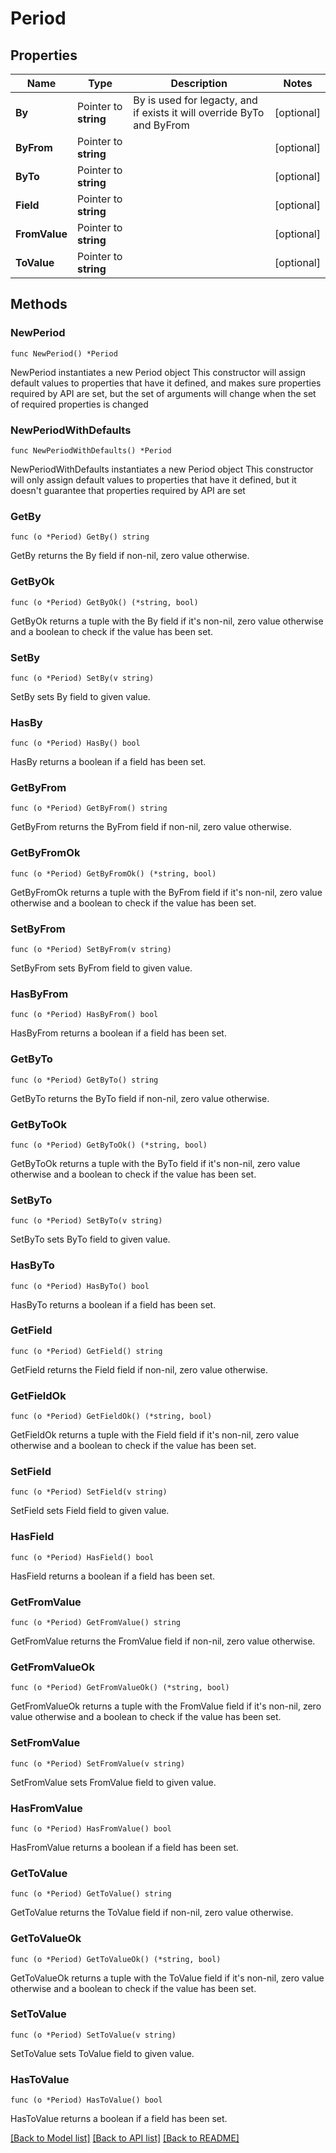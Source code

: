# Period

## Properties

Name | Type | Description | Notes
------------ | ------------- | ------------- | -------------
**By** | Pointer to **string** | By is used for legacty, and if exists it will override ByTo and ByFrom | [optional] 
**ByFrom** | Pointer to **string** |  | [optional] 
**ByTo** | Pointer to **string** |  | [optional] 
**Field** | Pointer to **string** |  | [optional] 
**FromValue** | Pointer to **string** |  | [optional] 
**ToValue** | Pointer to **string** |  | [optional] 

## Methods

### NewPeriod

`func NewPeriod() *Period`

NewPeriod instantiates a new Period object
This constructor will assign default values to properties that have it defined,
and makes sure properties required by API are set, but the set of arguments
will change when the set of required properties is changed

### NewPeriodWithDefaults

`func NewPeriodWithDefaults() *Period`

NewPeriodWithDefaults instantiates a new Period object
This constructor will only assign default values to properties that have it defined,
but it doesn't guarantee that properties required by API are set

### GetBy

`func (o *Period) GetBy() string`

GetBy returns the By field if non-nil, zero value otherwise.

### GetByOk

`func (o *Period) GetByOk() (*string, bool)`

GetByOk returns a tuple with the By field if it's non-nil, zero value otherwise
and a boolean to check if the value has been set.

### SetBy

`func (o *Period) SetBy(v string)`

SetBy sets By field to given value.

### HasBy

`func (o *Period) HasBy() bool`

HasBy returns a boolean if a field has been set.

### GetByFrom

`func (o *Period) GetByFrom() string`

GetByFrom returns the ByFrom field if non-nil, zero value otherwise.

### GetByFromOk

`func (o *Period) GetByFromOk() (*string, bool)`

GetByFromOk returns a tuple with the ByFrom field if it's non-nil, zero value otherwise
and a boolean to check if the value has been set.

### SetByFrom

`func (o *Period) SetByFrom(v string)`

SetByFrom sets ByFrom field to given value.

### HasByFrom

`func (o *Period) HasByFrom() bool`

HasByFrom returns a boolean if a field has been set.

### GetByTo

`func (o *Period) GetByTo() string`

GetByTo returns the ByTo field if non-nil, zero value otherwise.

### GetByToOk

`func (o *Period) GetByToOk() (*string, bool)`

GetByToOk returns a tuple with the ByTo field if it's non-nil, zero value otherwise
and a boolean to check if the value has been set.

### SetByTo

`func (o *Period) SetByTo(v string)`

SetByTo sets ByTo field to given value.

### HasByTo

`func (o *Period) HasByTo() bool`

HasByTo returns a boolean if a field has been set.

### GetField

`func (o *Period) GetField() string`

GetField returns the Field field if non-nil, zero value otherwise.

### GetFieldOk

`func (o *Period) GetFieldOk() (*string, bool)`

GetFieldOk returns a tuple with the Field field if it's non-nil, zero value otherwise
and a boolean to check if the value has been set.

### SetField

`func (o *Period) SetField(v string)`

SetField sets Field field to given value.

### HasField

`func (o *Period) HasField() bool`

HasField returns a boolean if a field has been set.

### GetFromValue

`func (o *Period) GetFromValue() string`

GetFromValue returns the FromValue field if non-nil, zero value otherwise.

### GetFromValueOk

`func (o *Period) GetFromValueOk() (*string, bool)`

GetFromValueOk returns a tuple with the FromValue field if it's non-nil, zero value otherwise
and a boolean to check if the value has been set.

### SetFromValue

`func (o *Period) SetFromValue(v string)`

SetFromValue sets FromValue field to given value.

### HasFromValue

`func (o *Period) HasFromValue() bool`

HasFromValue returns a boolean if a field has been set.

### GetToValue

`func (o *Period) GetToValue() string`

GetToValue returns the ToValue field if non-nil, zero value otherwise.

### GetToValueOk

`func (o *Period) GetToValueOk() (*string, bool)`

GetToValueOk returns a tuple with the ToValue field if it's non-nil, zero value otherwise
and a boolean to check if the value has been set.

### SetToValue

`func (o *Period) SetToValue(v string)`

SetToValue sets ToValue field to given value.

### HasToValue

`func (o *Period) HasToValue() bool`

HasToValue returns a boolean if a field has been set.


[[Back to Model list]](../README.md#documentation-for-models) [[Back to API list]](../README.md#documentation-for-api-endpoints) [[Back to README]](../README.md)


